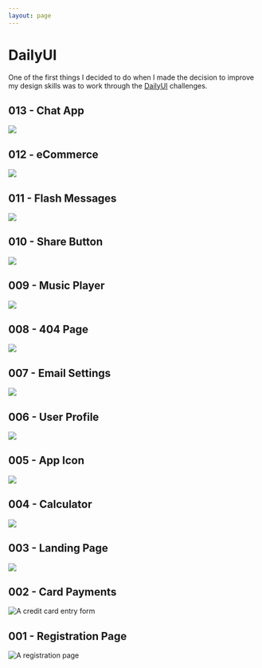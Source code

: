 ```yaml
---
layout: page
---
```


# DailyUI

One of the first things I decided to do when I made the decision to improve my
design skills was to work through the [DailyUI](https://www.dailyui.co/) challenges.

## 013 - Chat App

![](/assets/images/daily-ui/013-chat-app.png)

## 012 - eCommerce

![](/assets/images/daily-ui/012-e-commerce.png)

## 011 - Flash Messages

![](/assets/images/daily-ui/011-flash-messages.png)

## 010 - Share Button

![](/assets/images/daily-ui/010-share-button.gif)

## 009 - Music Player

![](/assets/images/daily-ui/009-music-player.png)

## 008 - 404 Page

![](/assets/images/daily-ui/008-404.png)

## 007 - Email Settings

![](/assets/images/daily-ui/007-email-settings.png)

## 006 - User Profile

![](/assets/images/daily-ui/006-user-profile.png)

## 005 - App Icon

![](/assets/images/daily-ui/005-app-icon.png)

## 004 - Calculator

![](/assets/images/daily-ui/004-calculator.png)

## 003 - Landing Page

![](/assets/images/daily-ui/003-landing-page.png)

## 002 - Card Payments

![A credit card entry form](/assets/images/daily-ui/002-card-payments.png)

## 001 - Registration Page

![A registration page](/assets/images/daily-ui/001-landing-page.png)
